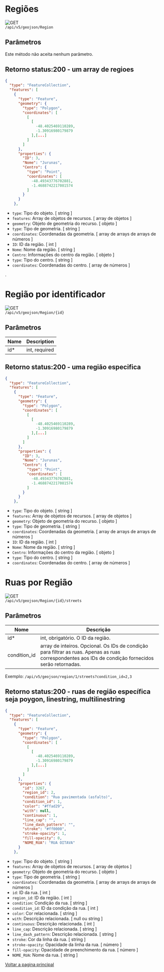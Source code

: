 <!-- 
![GET](https://img.shields.io/badge/HTTP-GET-0080FF)  
![POST](https://img.shields.io/badge/HTTP-POST-00CC00)  
![PUT](https://img.shields.io/badge/HTTP-PUT-FFFF00)  
![DELETE](https://img.shields.io/badge/HTTP-DELETE-FF0000)   -->

# Regiões


![GET](https://img.shields.io/badge/HTTP-GET-0080FF)  
`/api/v5/geojson/Region` 

## Parâmetros
 Este método não aceita nenhum parâmetro.

<!-- | Name    | Description                                                                                                                                 |
|---------|----------------------------------------------------------------------------------------------------------------------------------------------|
| orderBy |  use o parâmetro orderBy com o valor `name`. | -->

## Retorno status:200 - um array de regioes
```json
{
  "type": "FeatureCollection",
  "features": [
    {
      "type": "Feature",
      "geometry": {
        "type": "Polygon",
        "coordinates": [
          [
            [
              -48.4025469110289,
              -1.30916980179879
            ],[...]
          ]
        ]
      },
      "properties": {
        "ID": 3,
        "Nome": "Jurunas",
        "Centro": {
          "type": "Point",
          "coordinates": [
            -48.49343776702881,
            -1.4688742217081574
          ]
        }
      }
    },

```
- `type`: Tipo do objeto. [ string ]  
- `features`: Array de objetos de recursos. [ array de objetos ]  
- `geometry`: Objeto de geometria do recurso. [ objeto ]  
- `type`: Tipo de geometria. [ string ]  
- `coordinates`: Coordenadas da geometria. [ array de arrays de arrays de números ]  
- `ID`: ID da região. [ int ]  
- `Nome`: Nome da região. [ string ]  
- `Centro`: Informações do centro da região. [ objeto ]  
- `type`: Tipo do centro. [ string ]  
- `coordinates`: Coordenadas do centro. [ array de números ]  

.  

# Região por identificador


![GET](https://img.shields.io/badge/HTTP-GET-0080FF)  
`/api/v5/geojson/Region/{id}` 

## Parâmetros

<!-- Este método não aceita nenhum parâmetro. -->

| Name    | Description                                                                                                                                 |
|---------|----------------------------------------------------------------------------------------------------------------------------------------------|
| id* |  int, required  |



## Retorno status:200 - uma região especifica
```json
{
  "type": "FeatureCollection",
  "features": [
    {
      "type": "Feature",
      "geometry": {
        "type": "Polygon",
        "coordinates": [
          [
            [
              -48.4025469110289,
              -1.30916980179879
            ],[...]
          ]
        ]
      },
      "properties": {
        "ID": 3,
        "Nome": "Jurunas",
        "Centro": {
          "type": "Point",
          "coordinates": [
            -48.49343776702881,
            -1.4688742217081574
          ]
        }
      }
    },

```

- `type`: Tipo do objeto. [ string ]  
- `features`: Array de objetos de recursos. [ array de objetos ]  
- `geometry`: Objeto de geometria do recurso. [ objeto ]  
- `type`: Tipo de geometria. [ string ]  
- `coordinates`: Coordenadas da geometria. [ array de arrays de arrays de números ]  
- `ID`: ID da região. [ int ]  
- `Nome`: Nome da região. [ string ]  
- `Centro`: Informações do centro da região. [ objeto ]  
- `type`: Tipo do centro. [ string ]  
- `coordinates`: Coordenadas do centro. [ array de números ]  


# Ruas por Região

![GET](https://img.shields.io/badge/HTTP-GET-0080FF)  
`/api/v5/geojson/Region/{id}/streets` 

## Parâmetros


| Nome         | Descrição                                                                                                  |
|--------------|------------------------------------------------------------------------------------------------------------|
| id*          | int, obrigatório. O ID da região.                                                                         |
| condition_id | array de inteiros. Opcional. Os IDs de condição para filtrar as ruas. Apenas as ruas correspondentes aos IDs de condição fornecidos serão retornadas. |

Exemplo: `/api/v5/geojson/region/1/streets?condition_id=2,3`    

## Retorno status:200 - ruas de região específica seja poygon, linestring, multilinestring
```json
{
  "type": "FeatureCollection",
  "features": [
    {
      "type": "Feature",
      "geometry": {
        "type": "Polygon",
        "coordinates": [
          [
            [
              -48.4025469110289,
              -1.30916980179879
            ],[...]
          ]
        ]
      },
      "properties": {
        "id": 3267,
        "region_id": 2,
        "condition": "Rua pavimentada (asfalto)",
        "condition_id": 1,
        "color": "#ffad29",
        "with": null,
        "continuous": 1,
        "line_cap": "",
        "line_dash_pattern": "",
        "stroke": "#ff0000",
        "stroke-opacity": 1,
        "fill-opacity": 0,
        "NOME_RUA": "RUA OITAVA"
      }
    },
```
- `type`: Tipo do objeto. [ string ]
- `features`: Array de objetos de recursos. [ array de objetos ]
- `geometry`: Objeto de geometria do recurso. [ objeto ]
- `type`: Tipo de geometria. [ string ]
- `coordinates`: Coordenadas da geometria. [ array de arrays de arrays de números ]
- `id`: ID da rua. [ int ]
- `region_id`: ID da região. [ int ]
- `condition`: Condição da rua. [ string ]
- `condition_id`: ID da condição da rua. [ int ]
- `color`: Cor relacionada. [ string ]
- `with`: Descrição relacionada. [ null ou string ]
- `continuous`: Descrição relacionada. [ int ]
- `line_cap`: Descrição relacionada. [ string ]
- `line_dash_pattern`: Descrição relacionada. [ string ]
- `stroke`: Cor da linha da rua. [ string ]
- `stroke-opacity`: Opacidade da linha da rua. [ número ]
- `fill-opacity`: Opacidade de preenchimento da rua. [ número ]
- `NOME_RUA`: Nome da rua. [ string ]



[Voltar a pagina principal](/README.md) 
